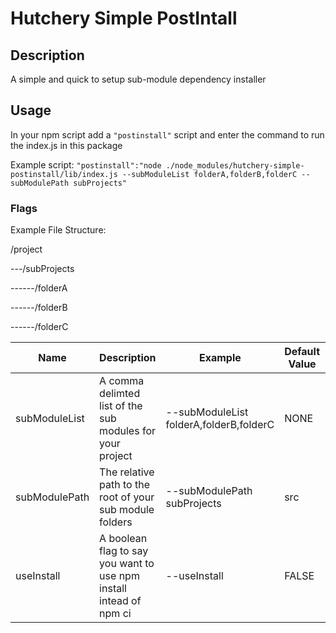 # Hutchery Simple PostIntall

## Description

A simple and quick to setup sub-module dependency installer

## Usage

In your npm script add a `"postinstall"` script and enter the command to run the index.js in this package

Example script:
`"postinstall":"node ./node_modules/hutchery-simple-postinstall/lib/index.js --subModuleList folderA,folderB,folderC --subModulePath subProjects"`

### Flags

Example File Structure:

/project

---/subProjects

------/folderA

------/folderB

------/folderC

| Name          | Description                                                        | Example                                 | Default Value | Required |
| ------------- | ------------------------------------------------------------------ | --------------------------------------- | ------------- | -------- |
| subModuleList | A comma delimted list of the sub modules for your project          | --subModuleList folderA,folderB,folderC | NONE          | YES      |
| subModulePath | The relative path to the root of your sub module folders           | --subModulePath subProjects             | src           | NO       |
| useInstall    | A boolean flag to say you want to use npm install intead of npm ci | --useInstall                            | FALSE         | NO       |
